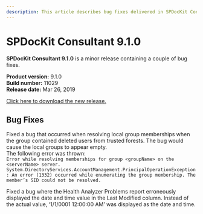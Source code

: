 ```yaml
---
description: This article describes bug fixes delivered in SPDocKit Consultant 9.1.0.
---
```


# SPDocKit Consultant 9.1.0

**SPDocKit Consultant 9.1.0** is a minor release containing a couple of bug fixes.

**Product version:** 9.1.0  
**Build number:** 11029  
**Release date:** Mar 26, 2019  
  
[Click here to download the new release.](https://www.syskit.com/products/spdockit/download/)

## Bug Fixes

Fixed a bug that occurred when resolving local group memberships when the group contained deleted users from trusted forests. The bug would cause the local groups to appear empty.   
The following error was thrown:   
`Error while resolving memberships for group <groupName> on the <serverName> server. System.DirectoryServices.AccountManagement.PrincipalOperationException: An error (1332) occurred while enumerating the group membership. The member’s SID could not be resolved.`

Fixed a bug where the Health Analyzer Problems report erroneously displayed the date and time value in the Last Modified column. Instead of the actual value, ‘1/1/0001 12:00:00 AM’ was displayed as the date and time.

